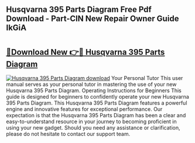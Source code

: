 ## Husqvarna 395 Parts Diagram Free Pdf Download - Part-ClN New Repair Owner Guide IkGiA

# <h2><a href="http://dfpp7x5.blite.top/?on=Husqvarna+395+Parts+Diagram">🔗Download New 👉🔴 Husqvarna 395 Parts Diagram</a></h2>

[![Husqvarna 395 Parts Diagram download](https://i.imgur.com/lujVjoI.png)](http://dfpp7x5.blite.top/?on=Husqvarna+395+Parts+Diagram)
Your Personal Tutor This user manual serves as your personal tutor in mastering the use of your new Husqvarna 395 Parts Diagram. Operating Instructions for Beginners This guide is designed for beginners to confidently operate your new Husqvarna 395 Parts Diagram. This Husqvarna 395 Parts Diagram features a powerful engine and innovative features for exceptional performance. Our expectation is that the Husqvarna 395 Parts Diagram has been a clear and easy-to-understand resource in your journey to becoming proficient in using your new gadget. Should you need any assistance or clarification, please do not hesitate to contact our support team.
